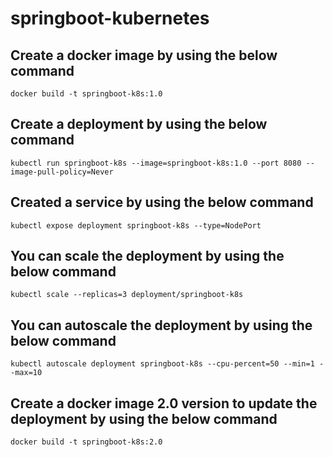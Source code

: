 # springboot-kubernetes
## Create a docker image by using the below command

```
docker build -t springboot-k8s:1.0
```

## Create a deployment by using the below command
```shell script
kubectl run springboot-k8s --image=springboot-k8s:1.0 --port 8080 --image-pull-policy=Never

```
## Created a service by using the below command
```shell script
kubectl expose deployment springboot-k8s --type=NodePort
```

## You can scale the deployment by using the below command
```shell script
kubectl scale --replicas=3 deployment/springboot-k8s
```
## You can autoscale the deployment by using the below command
```shell script
kubectl autoscale deployment springboot-k8s --cpu-percent=50 --min=1 --max=10
```

## Create a docker image 2.0 version to update the deployment by using the below command
```shell script
docker build -t springboot-k8s:2.0
```
